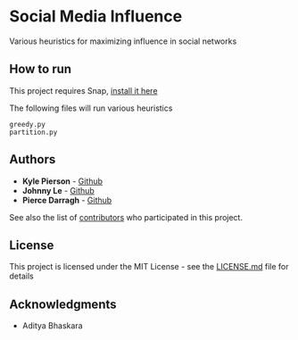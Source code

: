 # Social Media Influence

Various heuristics for maximizing influence in social networks

## How to run

This project requires Snap, [install it here](https://snap.stanford.edu/snappy/)

The following files will run various heuristics
```
greedy.py
partition.py
```

## Authors
* **Kyle Pierson** - [Github](https://github.com/kyledpierson)
* **Johnny Le** - [Github](https://github.com/johnnyle24)
* **Pierce Darragh** - [Github](https://github.com/pdarragh)

See also the list of [contributors](https://github.com/your/project/contributors) who participated in this project.

## License
This project is licensed under the MIT License - see the [LICENSE.md](LICENSE.md) file for details

## Acknowledgments
* Aditya Bhaskara
